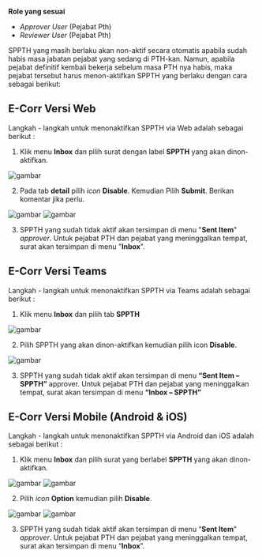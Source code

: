 **Role yang sesuai**

- *Approver User* (Pejabat Pth)
- *Reviewer User* (Pejabat Pth)

SPPTH yang masih berlaku akan non-aktif secara otomatis apabila sudah habis masa jabatan pejabat yang sedang di PTH-kan.  Namun, apabila pejabat definitif kembali bekerja sebelum masa PTH nya habis, maka pejabat tersebut harus menon-aktifkan SPPTH yang berlaku dengan cara sebagai berikut:

## **E-Corr Versi Web**

Langkah - langkah untuk menonaktifkan SPPTH via Web adalah sebagai berikut :

1. Klik menu **Inbox** dan pilih surat dengan label **SPPTH** yang akan dinon-aktifkan.

![gambar](SPPTH/SPPTH_Web/02TH47.png)

2. Pada tab **detail** pilih _icon_ **Disable**. Kemudian Pilih **Submit**. Berikan komentar jika perlu.

![gambar](SPPTH/SPPTH_Web/02TH48.png) ![gambar](SPPTH/SPPTH_Web/02TH48a.png)

3. SPPTH yang sudah tidak aktif akan tersimpan di menu "**Sent Item**" *approver*. Untuk pejabat PTH dan pejabat yang meninggalkan tempat, surat akan tersimpan di menu "**Inbox**".

## **E-Corr Versi Teams**

Langkah - langkah untuk menonaktifkan SPPTH via Teams adalah sebagai berikut :

1.	Klik menu **Inbox** dan pilih tab **SPPTH**

![gambar](SPPTH/SPPTH_Teams/SPPTH48.png)
 
2.	Pilih SPPTH yang akan dinon-aktifkan kemudian pilih icon **Disable**.

![gambar](SPPTH/SPPTH_Teams/SPPTH49.png)

3.	SPPTH yang sudah tidak aktif akan tersimpan di menu **“Sent Item – SPPTH”** approver. Untuk pejabat PTH dan pejabat yang meninggalkan tempat, surat akan tersimpan di menu **“Inbox – SPPTH”**

## **E-Corr Versi Mobile (Android & iOS)**

Langkah - langkah untuk menonaktifkan SPPTH via Android dan iOS adalah sebagai berikut :

1. Klik menu **Inbox** dan pilih surat yang berlabel **SPPTH** yang akan dinon-aktifkan.

![gambar](SPPTH/SPPTH_Android/NonaktifSPPTH/02A01.jpg) ![gambar](SPPTH/SPPTH_Android/NonaktifSPPTH/02A02.jpg)

2. Pilih _icon_ **Option** kemudian pilih **Disable**.

![gambar](SPPTH/SPPTH_Android/NonaktifSPPTH/02A03.jpg) ![gambar](SPPTH/SPPTH_Android/NonaktifSPPTH/02A04.jpg)

3. SPPTH yang sudah tidak aktif akan tersimpan di menu “**Sent Item**" _approver_. Untuk pejabat PTH dan pejabat yang meninggalkan tempat, surat akan tersimpan di menu “**Inbox**”.
